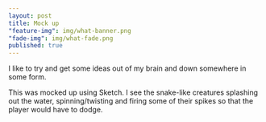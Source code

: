 ```yaml
---
layout: post
title: Mock up
"feature-img": img/what-banner.png
"fade-img": img/what-fade.png
published: true
---
```






I like to try and get some ideas out of my brain and down somewhere in some form. 

This was mocked up using Sketch. I see the snake-like creatures splashing out the water, spinning/twisting and firing some of their spikes so that the player would have to dodge.
